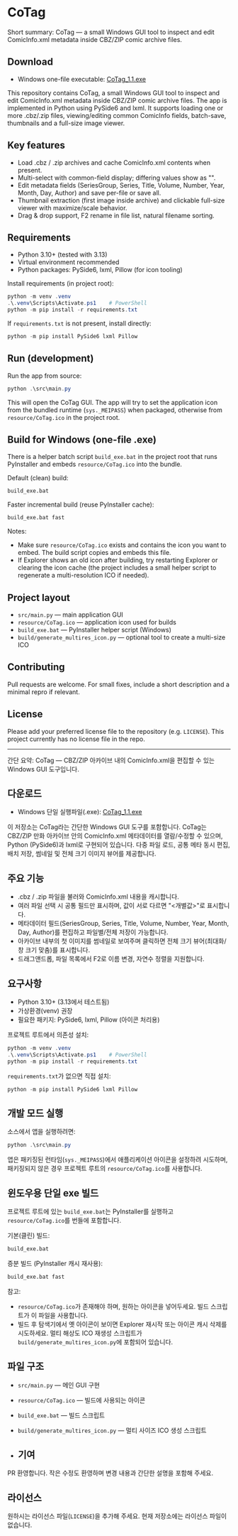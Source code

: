 # CoTag

Short summary: CoTag — a small Windows GUI tool to inspect and edit ComicInfo.xml metadata inside CBZ/ZIP comic archive files.

## Download
- Windows one-file executable: [CoTag_1.1.exe](https://github.com/iodides/CoTag/releases/download/v1.1/CoTag_1.1.exe)

This repository contains CoTag, a small Windows GUI tool to inspect and edit ComicInfo.xml metadata inside CBZ/ZIP comic archive files. The app is implemented in Python using PySide6 and lxml. It supports loading one or more .cbz/.zip files, viewing/editing common ComicInfo fields, batch-save, thumbnails and a full-size image viewer.

## Key features
- Load .cbz / .zip archives and cache ComicInfo.xml contents when present.
- Multi-select with common-field display; differing values show as "<individual>".
- Edit metadata fields (SeriesGroup, Series, Title, Volume, Number, Year, Month, Day, Author) and save per-file or save all.
- Thumbnail extraction (first image inside archive) and clickable full-size viewer with maximize/scale behavior.
- Drag & drop support, F2 rename in file list, natural filename sorting.

## Requirements
- Python 3.10+ (tested with 3.13)
- Virtual environment recommended
- Python packages: PySide6, lxml, Pillow (for icon tooling)

Install requirements (in project root):

```powershell
python -m venv .venv
.\.venv\Scripts\Activate.ps1    # PowerShell
python -m pip install -r requirements.txt
```

If `requirements.txt` is not present, install directly:

```powershell
python -m pip install PySide6 lxml Pillow
```

## Run (development)
Run the app from source:

```powershell
python .\src\main.py
```

This will open the CoTag GUI. The app will try to set the application icon from the bundled runtime (`sys._MEIPASS`) when packaged, otherwise from `resource/CoTag.ico` in the project root.

## Build for Windows (one-file .exe)
There is a helper batch script `build_exe.bat` in the project root that runs PyInstaller and embeds `resource/CoTag.ico` into the bundle.

Default (clean) build:

```cmd
build_exe.bat
```

Faster incremental build (reuse PyInstaller cache):

```cmd
build_exe.bat fast
```

Notes:
- Make sure `resource/CoTag.ico` exists and contains the icon you want to embed. The build script copies and embeds this file.
- If Explorer shows an old icon after building, try restarting Explorer or clearing the icon cache (the project includes a small helper script to regenerate a multi-resolution ICO if needed).

## Project layout
- `src/main.py` — main application GUI
- `resource/CoTag.ico` — application icon used for builds
- `build_exe.bat` — PyInstaller helper script (Windows)
- `build/generate_multires_icon.py` — optional tool to create a multi-size ICO

## Contributing
Pull requests are welcome. For small fixes, include a short description and a minimal repro if relevant.

## License
Please add your preferred license file to the repository (e.g. `LICENSE`). This project currently has no license file in the repo.

---

간단 요약: CoTag — CBZ/ZIP 아카이브 내의 ComicInfo.xml을 편집할 수 있는 Windows GUI 도구입니다.

## 다운로드
- Windows 단일 실행파일(.exe): [CoTag_1.1.exe](https://github.com/iodides/CoTag/releases/download/v1.1/CoTag_1.1.exe)

이 저장소는 CoTag라는 간단한 Windows GUI 도구를 포함합니다. CoTag는 CBZ/ZIP 만화 아카이브 안의 ComicInfo.xml 메타데이터를 열람/수정할 수 있으며, Python (PySide6)과 lxml로 구현되어 있습니다. 다중 파일 로드, 공통 메타 동시 편집, 배치 저장, 썸네일 및 전체 크기 이미지 뷰어를 제공합니다.

## 주요 기능
- .cbz / .zip 파일을 불러와 ComicInfo.xml 내용을 캐시합니다.
- 여러 파일 선택 시 공통 필드만 표시하며, 값이 서로 다르면 "<개별값>"로 표시합니다.
- 메타데이터 필드(SeriesGroup, Series, Title, Volume, Number, Year, Month, Day, Author)를 편집하고 파일별/전체 저장이 가능합니다.
- 아카이브 내부의 첫 이미지를 썸네일로 보여주며 클릭하면 전체 크기 뷰어(최대화/창 크기 맞춤)를 표시합니다.
- 드래그앤드롭, 파일 목록에서 F2로 이름 변경, 자연수 정렬을 지원합니다.

## 요구사항
- Python 3.10+ (3.13에서 테스트됨)
- 가상환경(venv) 권장
- 필요한 패키지: PySide6, lxml, Pillow (아이콘 처리용)

프로젝트 루트에서 의존성 설치:

```powershell
python -m venv .venv
.\.venv\Scripts\Activate.ps1    # PowerShell
python -m pip install -r requirements.txt
```

`requirements.txt`가 없으면 직접 설치:

```powershell
python -m pip install PySide6 lxml Pillow
```

## 개발 모드 실행
소스에서 앱을 실행하려면:

```powershell
python .\src\main.py
```

앱은 패키징된 런타임(`sys._MEIPASS`)에서 애플리케이션 아이콘을 설정하려 시도하며, 패키징되지 않은 경우 프로젝트 루트의 `resource/CoTag.ico`를 사용합니다.

## 윈도우용 단일 exe 빌드
프로젝트 루트에 있는 `build_exe.bat`는 PyInstaller를 실행하고 `resource/CoTag.ico`를 번들에 포함합니다.

기본(클린) 빌드:

```cmd
build_exe.bat
```

증분 빌드 (PyInstaller 캐시 재사용):

```cmd
build_exe.bat fast
```

참고:
- `resource/CoTag.ico`가 존재해야 하며, 원하는 아이콘을 넣어두세요. 빌드 스크립트가 이 파일을 사용합니다.
- 빌드 후 탐색기에서 옛 아이콘이 보이면 Explorer 재시작 또는 아이콘 캐시 삭제를 시도하세요. 멀티 해상도 ICO 재생성 스크립트가 `build/generate_multires_icon.py`에 포함되어 있습니다.

## 파일 구조
- `src/main.py` — 메인 GUI 구현
- `resource/CoTag.ico` — 빌드에 사용되는 아이콘
- `build_exe.bat` — 빌드 스크립트
- `build/generate_multires_icon.py` — 멀티 사이즈 ICO 생성 스크립트

- ## 기여
PR 환영합니다. 작은 수정도 환영하며 변경 내용과 간단한 설명을 포함해 주세요.

## 라이선스
원하시는 라이선스 파일(`LICENSE`)을 추가해 주세요. 현재 저장소에는 라이선스 파일이 없습니다.
